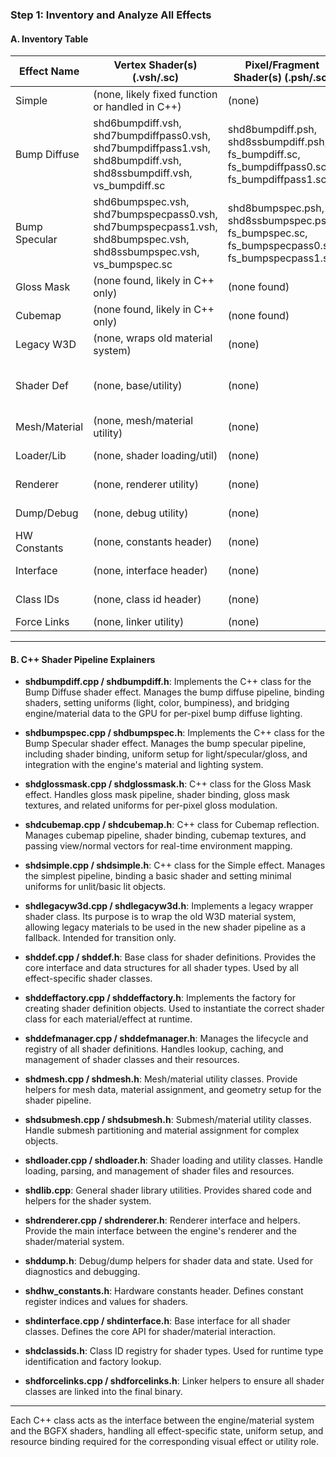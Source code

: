 ### Step 1: Inventory and Analyze All Effects

#### **A. Inventory Table**

| Effect Name      | Vertex Shader(s) (.vsh/.sc)                                   | Pixel/Fragment Shader(s) (.psh/.sc)                                   | C++ Class (.cpp/.h)                        | Notes |
|------------------|---------------------------------------------------------------|-----------------------------------------------------------------------|--------------------------------------------|-------|
| Simple           | (none, likely fixed function or handled in C++)               | (none)                                                                | shdsimple.cpp/h                            |       |
| Bump Diffuse     | shd6bumpdiff.vsh, shd7bumpdiffpass0.vsh, shd7bumpdiffpass1.vsh,<br>shd8bumpdiff.vsh, shd8ssbumpdiff.vsh,<br>vs_bumpdiff.sc | shd8bumpdiff.psh, shd8ssbumpdiff.psh,<br>fs_bumpdiff.sc, fs_bumpdiffpass0.sc, fs_bumpdiffpass1.sc | shd6bumpdiff.cpp/h, shd7bumpdiff.cpp/h,<br>shd8bumpdiff.cpp/h, shdbumpdiff.cpp/h      |       |
| Bump Specular    | shd6bumpspec.vsh, shd7bumpspecpass0.vsh, shd7bumpspecpass1.vsh,<br>shd8bumpspec.vsh, shd8ssbumpspec.vsh,<br>vs_bumpspec.sc | shd8bumpspec.psh, shd8ssbumpspec.psh,<br>fs_bumpspec.sc, fs_bumpspecpass0.sc, fs_bumpspecpass1.sc | shd6bumpspec.cpp/h, shd7bumpspec.cpp/h,<br>shd8bumpspec.cpp/h, shdbumpspec.cpp/h      |       |
| Gloss Mask       | (none found, likely in C++ only)                              | (none found)                                                          | shdglossmask.cpp/h                         |       |
| Cubemap          | (none found, likely in C++ only)                              | (none found)                                                          | shdcubemap.cpp/h                           |       |
| Legacy W3D       | (none, wraps old material system)                             | (none)                                                                | shdlegacyw3d.cpp/h                         | Legacy/fallback wrapper |
| Shader Def       | (none, base/utility)                                          | (none)                                                                | shddef.cpp/h, shddeffactory.cpp/h, shddefmanager.cpp/h | Shader definition, factory, and management |
| Mesh/Material    | (none, mesh/material utility)                                 | (none)                                                                | shdmesh.cpp/h, shdsubmesh.cpp/h            | Mesh/material helpers |
| Loader/Lib       | (none, shader loading/util)                                   | (none)                                                                | shdloader.cpp/h, shdlib.cpp                | Shader loading/utilities |
| Renderer         | (none, renderer utility)                                      | (none)                                                                | shdrenderer.cpp/h                          | Renderer interface |
| Dump/Debug       | (none, debug utility)                                         | (none)                                                                | shddump.h                                  | Debug/dump helpers |
| HW Constants     | (none, constants header)                                      | (none)                                                                | shdhw_constants.h                          | Hardware constants |
| Interface        | (none, interface header)                                      | (none)                                                                | shdinterface.cpp/h                         | Shader interface base |
| Class IDs        | (none, class id header)                                       | (none)                                                                | shdclassids.h                              | Class ID registry |
| Force Links      | (none, linker utility)                                        | (none)                                                                | shdforcelinks.cpp/h                        | Linker helpers |

---

#### **B. C++ Shader Pipeline Explainers**

- **shdbumpdiff.cpp / shdbumpdiff.h**: Implements the C++ class for the Bump Diffuse shader effect. Manages the bump diffuse pipeline, binding shaders, setting uniforms (light, color, bumpiness), and bridging engine/material data to the GPU for per-pixel bump diffuse lighting.

- **shdbumpspec.cpp / shdbumpspec.h**: Implements the C++ class for the Bump Specular shader effect. Manages the bump specular pipeline, including shader binding, uniform setup for light/specular/gloss, and integration with the engine's material and lighting system.

- **shdglossmask.cpp / shdglossmask.h**: C++ class for the Gloss Mask effect. Handles gloss mask pipeline, shader binding, gloss mask textures, and related uniforms for per-pixel gloss modulation.

- **shdcubemap.cpp / shdcubemap.h**: C++ class for Cubemap reflection. Manages cubemap pipeline, shader binding, cubemap textures, and passing view/normal vectors for real-time environment mapping.

- **shdsimple.cpp / shdsimple.h**: C++ class for the Simple effect. Manages the simplest pipeline, binding a basic shader and setting minimal uniforms for unlit/basic lit objects.

- **shdlegacyw3d.cpp / shdlegacyw3d.h**: Implements a legacy wrapper shader class. Its purpose is to wrap the old W3D material system, allowing legacy materials to be used in the new shader pipeline as a fallback. Intended for transition only.

- **shddef.cpp / shddef.h**: Base class for shader definitions. Provides the core interface and data structures for all shader types. Used by all effect-specific shader classes.

- **shddeffactory.cpp / shddeffactory.h**: Implements the factory for creating shader definition objects. Used to instantiate the correct shader class for each material/effect at runtime.

- **shddefmanager.cpp / shddefmanager.h**: Manages the lifecycle and registry of all shader definitions. Handles lookup, caching, and management of shader classes and their resources.

- **shdmesh.cpp / shdmesh.h**: Mesh/material utility classes. Provide helpers for mesh data, material assignment, and geometry setup for the shader pipeline.

- **shdsubmesh.cpp / shdsubmesh.h**: Submesh/material utility classes. Handle submesh partitioning and material assignment for complex objects.

- **shdloader.cpp / shdloader.h**: Shader loading and utility classes. Handle loading, parsing, and management of shader files and resources.

- **shdlib.cpp**: General shader library utilities. Provides shared code and helpers for the shader system.

- **shdrenderer.cpp / shdrenderer.h**: Renderer interface and helpers. Provide the main interface between the engine's renderer and the shader/material system.

- **shddump.h**: Debug/dump helpers for shader data and state. Used for diagnostics and debugging.

- **shdhw_constants.h**: Hardware constants header. Defines constant register indices and values for shaders.

- **shdinterface.cpp / shdinterface.h**: Base interface for all shader classes. Defines the core API for shader/material interaction.

- **shdclassids.h**: Class ID registry for shader types. Used for runtime type identification and factory lookup.

- **shdforcelinks.cpp / shdforcelinks.h**: Linker helpers to ensure all shader classes are linked into the final binary.

---

Each C++ class acts as the interface between the engine/material system and the BGFX shaders, handling all effect-specific state, uniform setup, and resource binding required for the corresponding visual effect or utility role.
